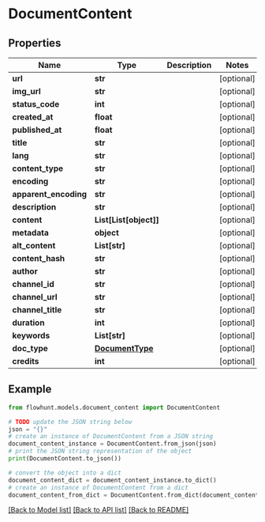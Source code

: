 # DocumentContent


## Properties

Name | Type | Description | Notes
------------ | ------------- | ------------- | -------------
**url** | **str** |  | [optional] 
**img_url** | **str** |  | [optional] 
**status_code** | **int** |  | [optional] 
**created_at** | **float** |  | [optional] 
**published_at** | **float** |  | [optional] 
**title** | **str** |  | [optional] 
**lang** | **str** |  | [optional] 
**content_type** | **str** |  | [optional] 
**encoding** | **str** |  | [optional] 
**apparent_encoding** | **str** |  | [optional] 
**description** | **str** |  | [optional] 
**content** | **List[List[object]]** |  | [optional] 
**metadata** | **object** |  | [optional] 
**alt_content** | **List[str]** |  | [optional] 
**content_hash** | **str** |  | [optional] 
**author** | **str** |  | [optional] 
**channel_id** | **str** |  | [optional] 
**channel_url** | **str** |  | [optional] 
**channel_title** | **str** |  | [optional] 
**duration** | **int** |  | [optional] 
**keywords** | **List[str]** |  | [optional] 
**doc_type** | [**DocumentType**](DocumentType.md) |  | [optional] 
**credits** | **int** |  | [optional] 

## Example

```python
from flowhunt.models.document_content import DocumentContent

# TODO update the JSON string below
json = "{}"
# create an instance of DocumentContent from a JSON string
document_content_instance = DocumentContent.from_json(json)
# print the JSON string representation of the object
print(DocumentContent.to_json())

# convert the object into a dict
document_content_dict = document_content_instance.to_dict()
# create an instance of DocumentContent from a dict
document_content_from_dict = DocumentContent.from_dict(document_content_dict)
```
[[Back to Model list]](../README.md#documentation-for-models) [[Back to API list]](../README.md#documentation-for-api-endpoints) [[Back to README]](../README.md)


